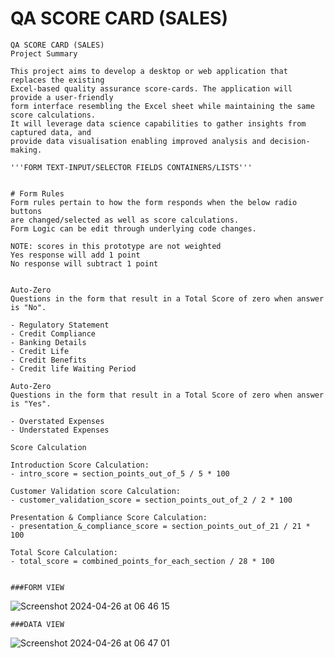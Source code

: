 # QA SCORE CARD (SALES)


    QA SCORE CARD (SALES)
    Project Summary
    
    This project aims to develop a desktop or web application that replaces the existing
    Excel-based quality assurance score-cards. The application will provide a user-friendly
    form interface resembling the Excel sheet while maintaining the same score calculations.
    It will leverage data science capabilities to gather insights from captured data, and
    provide data visualisation enabling improved analysis and decision-making.
  
    '''FORM TEXT-INPUT/SELECTOR FIELDS CONTAINERS/LISTS'''

    
    # Form Rules
    Form rules pertain to how the form responds when the below radio buttons
    are changed/selected as well as score calculations.
    Form Logic can be edit through underlying code changes.

    NOTE: scores in this prototype are not weighted
    Yes response will add 1 point
    No response will subtract 1 point
    

    Auto-Zero 
    Questions in the form that result in a Total Score of zero when answer is "No".

    - Regulatory Statement
    - Credit Compliance 
    - Banking Details
    - Credit Life
    - Credit Benefits
    - Credit life Waiting Period

    Auto-Zero
    Questions in the form that result in a Total Score of zero when answer is "Yes".

    - Overstated Expenses
    - Understated Expenses

    Score Calculation

    Introduction Score Calculation:   
    - intro_score = section_points_out_of_5 / 5 * 100

    Customer Validation score Calculation:
    - customer_validation_score = section_points_out_of_2 / 2 * 100

    Presentation & Compliance Score Calculation:
    - presentation_&_compliance_score = section_points_out_of_21 / 21 * 100

    Total Score Calculation:
    - total_score = combined_points_for_each_section / 28 * 100


    ###FORM VIEW

![Screenshot 2024-04-26 at 06 46 15](https://github.com/WintonDeVilliers/qa-score-card/assets/65846344/94341591-2ab4-4a3d-87a2-5940f3970c0f)

    ###DATA VIEW

![Screenshot 2024-04-26 at 06 47 01](https://github.com/WintonDeVilliers/qa-score-card/assets/65846344/c51f03e6-5541-4750-927c-1736bb873779)

    
